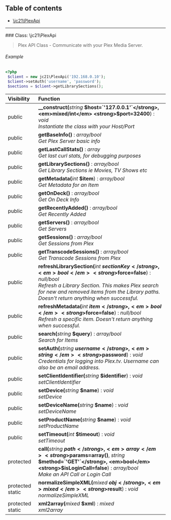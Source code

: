 ## Table of contents

- [\jc21\PlexApi](#class-jc21plexapi)

<hr /> 
### Class: \jc21\PlexApi

> Plex API Class - Communicate with your Plex Media Server.

###### Example
```php
<?php
 $client = new jc21\PlexApi('192.168.0.10');
 $client->setAuth('username', 'password');
 $sections = $client->getLibrarySections();
````

| Visibility | Function |
|:-----------|:---------|
| public | <strong>__construct(</strong><em>string</em> <strong>$host=`'127.0.0.1'`</strong>, <em>mixed/int</em> <strong>$port=32400</strong>)</strong> : <em>void</em><br /><em>Instantiate the class with your Host/Port</em> |
| public | <strong>getBaseInfo()</strong> : <em>array/bool</em><br /><em>Get Plex Server basic info</em> |
| public | <strong>getLastCallStats()</strong> : <em>array</em><br /><em>Get last curl stats, for debugging purposes</em> |
| public | <strong>getLibrarySections()</strong> : <em>array/bool</em><br /><em>Get Library Sections ie Movies, TV Shows etc</em> |
| public | <strong>getMetadata(</strong><em>int</em> <strong>$item</strong>)</strong> : <em>array/bool</em><br /><em>Get Metadata for an Item</em> |
| public | <strong>getOnDeck()</strong> : <em>array/bool</em><br /><em>Get On Deck Info</em> |
| public | <strong>getRecentlyAdded()</strong> : <em>array/bool</em><br /><em>Get Recently Added</em> |
| public | <strong>getServers()</strong> : <em>array/bool</em><br /><em>Get Servers</em> |
| public | <strong>getSessions()</strong> : <em>array/bool</em><br /><em>Get Sessions from Plex</em> |
| public | <strong>getTranscodeSessions()</strong> : <em>array/bool</em><br /><em>Get Transcode Sessions from Plex</em> |
| public | <strong>refreshLibrarySection(</strong><em>int</em> <strong>$sectionKey</strong>, <em>bool</em> <strong>$force=false</strong>)</strong> : <em>null/bool</em><br /><em>Refresh a Library Section. This makes Plex search for new and removed items from the Library paths. Doesn't return anything when successful.</em> |
| public | <strong>refreshMetadata(</strong><em>int</em> <strong>$item</strong>, <em>bool</em> <strong>$force=false</strong>)</strong> : <em>null/bool</em><br /><em>Refresh a specific item. Doesn't return anything when successful.</em> |
| public | <strong>search(</strong><em>string</em> <strong>$query</strong>)</strong> : <em>array/bool</em><br /><em>Search for Items</em> |
| public | <strong>setAuth(</strong><em>string</em> <strong>$username</strong>, <em>string</em> <strong>$password</strong>)</strong> : <em>void</em><br /><em>Credentials for logging into Plex.tv. Username can also be an email address.</em> |
| public | <strong>setClientIdentifier(</strong><em>string</em> <strong>$identifier</strong>)</strong> : <em>void</em><br /><em>setClientIdentifier</em> |
| public | <strong>setDevice(</strong><em>string</em> <strong>$name</strong>)</strong> : <em>void</em><br /><em>setDevice</em> |
| public | <strong>setDeviceName(</strong><em>string</em> <strong>$name</strong>)</strong> : <em>void</em><br /><em>setDeviceName</em> |
| public | <strong>setProductName(</strong><em>string</em> <strong>$name</strong>)</strong> : <em>void</em><br /><em>setProductName</em> |
| public | <strong>setTimeout(</strong><em>int</em> <strong>$timeout</strong>)</strong> : <em>void</em><br /><em>setTimeout</em> |
| protected | <strong>call(</strong><em>string</em> <strong>$path</strong>, <em>array</em> <strong>$params=array()</strong>, <em>string</em> <strong>$method=`'GET'`</strong>, <em>bool</em> <strong>$isLoginCall=false</strong>)</strong> : <em>array/bool</em><br /><em>Make an API Call or Login Call</em> |
| protected static | <strong>normalizeSimpleXML(</strong><em>mixed</em> <strong>$obj</strong>, <em>mixed</em> <strong>$result</strong>)</strong> : <em>void</em><br /><em>normalizeSimpleXML</em> |
| protected static | <strong>xml2array(</strong><em>mixed</em> <strong>$xml</strong>)</strong> : <em>mixed</em><br /><em>xml2array</em> |

